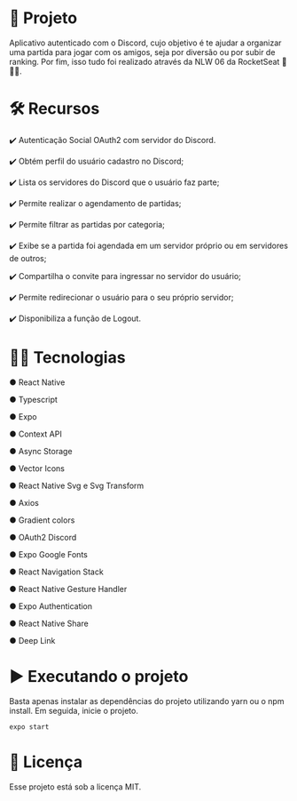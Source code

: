 

# 📱 Projeto

Aplicativo autenticado com o Discord, cujo objetivo é te ajudar a organizar uma partida para jogar com os amigos, seja por diversão ou por subir de ranking. Por fim, isso tudo foi realizado através da NLW 06 da RocketSeat 🚀🚀🚀.

# 🛠️ Recursos

 ✔️ Autenticação Social OAuth2 com servidor do Discord.
 
 ✔️ Obtém perfil do usuário cadastro no Discord;
 
 ✔️ Lista os servidores do Discord que o usuário faz parte;
 
 ✔️ Permite realizar o agendamento de partidas;
 
 ✔️ Permite filtrar as partidas por categoria;
 
 ✔️ Exibe se a partida foi agendada em um servidor próprio ou em servidores de outros;
 
 ✔️ Compartilha o convite para ingressar no servidor do usuário;
 
 ✔️ Permite redirecionar o usuário para o seu próprio servidor;
 
 ✔️ Disponibiliza a função de Logout.
 
# 👨‍💻 Tecnologias

 ● React Native
 
 ● Typescript
 
 ● Expo
 
 ● Context API
 
 ● Async Storage
 
 ● Vector Icons
 
 ● React Native Svg e Svg Transform
 
 ● Axios
 
 ● Gradient colors
 
 ● OAuth2 Discord
 
 ● Expo Google Fonts
 
 ● React Navigation Stack
 
 ● React Native Gesture Handler
 
 ● Expo Authentication
 
 ● React Native Share
 
 ● Deep Link
 
# ▶️ Executando o projeto
Basta apenas instalar as dependências do projeto utilizando yarn ou o npm install. Em seguida, inicie o projeto.

`expo start`
 
# 📄 Licença

Esse projeto está sob a licença MIT.
